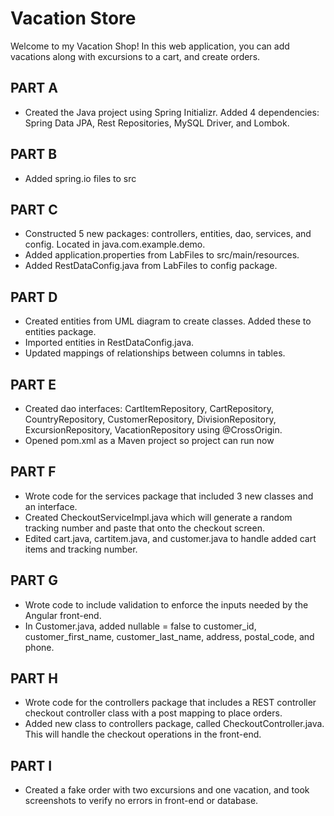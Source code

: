 # Vacation Store
Welcome to my Vacation Shop! In this web application, you can add vacations along with excursions to a cart, and create orders.

## PART A

 - Created the Java project using Spring Initializr. Added 4 dependencies: Spring Data JPA, Rest Repositories, MySQL Driver, and Lombok.

## PART B

 - Added spring.io files to src

## PART C

 - Constructed 5 new packages: controllers, entities, dao, services, and config. Located in java.com.example.demo.
 - Added application.properties from LabFiles to src/main/resources.
 - Added RestDataConfig.java from LabFiles to config package.

## PART D

 - Created entities from UML diagram to create classes. Added these to entities package.
 - Imported entities in RestDataConfig.java.
 - Updated mappings of relationships between columns in tables.

## PART E

 - Created dao interfaces: CartItemRepository, CartRepository, CountryRepository, CustomerRepository, DivisionRepository, ExcursionRepository, VacationRepository using @CrossOrigin.
 - Opened pom.xml as a Maven project so project can run now

## PART F

 - Wrote code for the services package that included 3 new classes and an interface.
 - Created CheckoutServiceImpl.java which will generate a random tracking number and paste that onto the checkout screen.
 - Edited cart.java, cartitem.java, and customer.java to handle added cart items and tracking number. 

## PART G

 - Wrote code to include validation to enforce the inputs needed by the Angular front-end.
 - In Customer.java, added nullable = false to customer_id, customer_first_name, customer_last_name, address, postal_code, and phone.

## PART H

 - Wrote code for the controllers package that includes a REST controller checkout controller class with a post mapping to place orders.
 - Added new class to controllers package, called CheckoutController.java. This will handle the checkout operations in the front-end.

## PART I

 - Created a fake order with two excursions and one vacation, and took screenshots to verify no errors in front-end or database.
